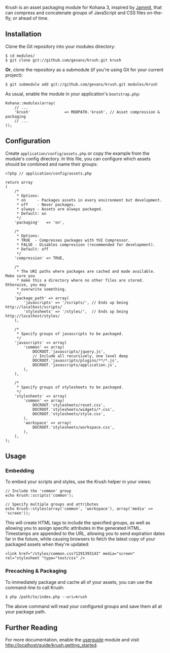 Krush is an asset packaging module for Kohana 3, inspired by
[Jammit](https://github.com/documentcloud/jammit/ "documentcloud's Jammit"), that can
compress and concatenate groups of JavaScript and CSS files on-the-fly, or ahead of time.

## Installation

Clone the Git repository into your modules directory:

    $ cd modules/
    $ git clone git://github.com/gevans/krush.git krush

**Or**, clone the repository as a submodule (if you're using Git for your current project):

    $ git submodule add git://github.com/gevans/krush.git modules/krush

As usual, enable the module in your application's `bootstrap.php`:

    Kohana::modules(array(
        // ...
        'krush'               => MODPATH.'krush', // Asset compression & packaging
        // ...
    ));


## Configuration

Create `application/config/assets.php` or copy the example from the module's config directory.
In this file, you can configure which assets should be combined and name their groups:

    <?php // application/config/assets.php

    return array
    (
        /*
         * Options:
         * on     - Packages assets in every environment but development.
         * off    - Never packages.
         * always - Assets are always packaged.
         * Default: on
         */
        'packaging'   => 'on',

        /*
         * Options:
         * TRUE  - Compresses packages with YUI Compressor.
         * FALSE - Disables compression (recommended for development).
         * Default: off
         */
        'compression' => TRUE,

        /*
         * The URI paths where packages are cached and made available. Make sure you
         * make this a directory where no other files are stored. Otherwise, you may
         * overwrite something.
         */
        'package_path' => array(
            'javascripts' => '/scripts/', // Ends up being http://localhost/scripts/
            'stylesheets' => '/styles/',  // Ends up being http://localhost/styles/
        ),

        /*
         * Specify groups of javascripts to be packaged.
         */
        'javascripts' => array(
            'common' => array(
                DOCROOT.'javascripts/jquery.js',
                // Include all recursively, one level deep
                DOCROOT.'javascripts/plugins/**/*.js',
                DOCROOT.'javascripts/application.js',
            ),
        ),

        /*
         * Specify groups of stylesheets to be packaged.
         */
        'stylesheets' => array(
            'common' => array(
                DOCROOT.'stylesheets/reset.css',
                DOCROOT.'stylesheets/widgets/*.css',
                DOCROOT.'stylesheets/style.css',
            ),
            'workspace' => array(
                DOCROOT.'stylesheets/workspace.css',
            ),
        ),
    );

## Usage

### Embedding

To embed your scripts and styles, use the Krush helper in your views:

    // Include the 'common' group
    echo Krush::scripts('common');

    // Specify multiple groups and attributes
    echo Krush::styles(array('common', 'workspace'), array('media' => 'screen'));

This will create HTML tags to include the specified groups, as well as allowing you to
assign specific attributes in the generated HTML. Timestamps are appended to the URL,
allowing you to send expiration dates far in the future, while causing browsers to fetch
the latest copy of your packaged assets when they're updated:

    <link href="/styles/common.css?1291393143" media="screen" rel="stylesheet "type="text/css" />

### Precaching & Packaging

To immediately package and cache all of your assets, you can use the command-line to
call Krush:

    $ php /path/to/index.php --uri=krush

The above command will read your configured groups and save them all at your package
path.

## Further Reading

For more documentation, enable the [userguide](https://github.com/kohana/userguide/)
module and visit [http://localhost/guide/krush.getting_started](http://localhost/guide/krush.getting_started).
